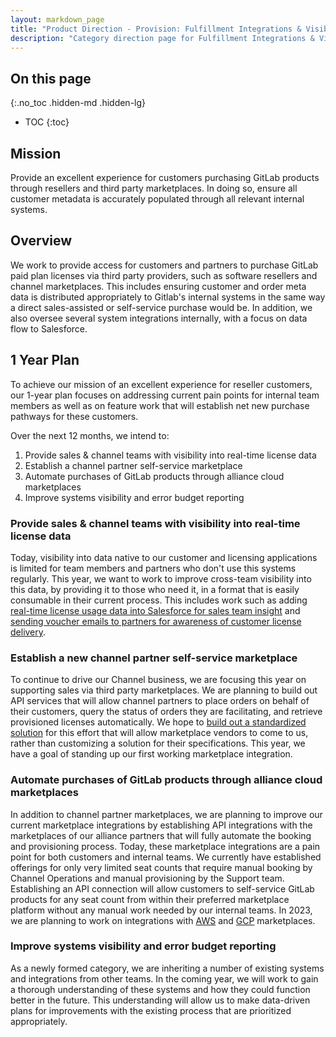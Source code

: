 ```yaml
---
layout: markdown_page
title: "Product Direction - Provision: Fulfillment Integrations & Visibility"
description: "Category direction page for Fulfillment Integrations & Visibility within group Provision."
---
```

 
## On this page
{:.no_toc .hidden-md .hidden-lg}
 
- TOC
{:toc}

<link rel="stylesheet" type="text/css" href="/stylesheets/biztech.css" />

## Mission
Provide an excellent experience for customers purchasing GitLab products through resellers and third party marketplaces. In doing so, ensure all customer metadata is accurately populated through all relevant internal systems.

## Overview
We work to provide access for customers and partners to purchase GitLab paid plan licenses via third party providers, such as software resellers and channel marketplaces. This includes ensuring customer and order meta data is distributed appropriately to Gitlab's internal systems in the same way a direct sales-assisted or self-service purchase would be. In addition, we also oversee several system integrations internally, with a focus on data flow to Salesforce.

## 1 Year Plan
To achieve our mission of an excellent experience for reseller customers, our 1-year plan focuses on addressing current pain points for internal team members as well as on feature work that will establish net new purchase pathways for these customers.

Over the next 12 months, we intend to:

1. Provide sales & channel teams with visibility into real-time license data
1. Establish a channel partner self-service marketplace
1. Automate purchases of GitLab products through alliance cloud marketplaces
2. Improve systems visibility and error budget reporting

### Provide sales & channel teams with visibility into real-time license data

Today, visibility into data native to our customer and licensing applications is limited for team members and partners who don't use this systems regularly. This year, we want to work to improve cross-team visibility into this data, by providing it to those who need it, in a format that is easily consumable in their current process. This includes work such as adding [real-time license usage data into Salesforce for sales team insight](https://gitlab.com/gitlab-org/customers-gitlab-com/-/issues/4351) and [sending voucher emails to partners for awareness of customer license delivery](https://gitlab.com/gitlab-org/customers-gitlab-com/-/issues/3372).


### Establish a new channel partner self-service marketplace

To continue to drive our Channel business, we are focusing this year on supporting sales via third party marketplaces. We are planning to build out API services that will allow channel partners to place orders on behalf of their customers, query the status of orders they are facilitating, and retrieve provisioned licenses automatically. We hope to [build out a standardized solution](https://gitlab.com/groups/gitlab-org/-/epics/8848) for this effort that will allow marketplace vendors to come to us, rather than customizing a solution for their specifications. This year, we have a goal of standing up our first working marketplace integration.

### Automate purchases of GitLab products through alliance cloud marketplaces

In addition to channel partner marketplaces, we are planning to improve our current marketplace integrations by establishing API integrations with the marketplaces of our alliance partners that will fully automate the booking and provisioning process. Today, these marketplace integrations are a pain point for both customers and internal teams. We currently have established offerings for only very limited seat counts that require manual booking by Channel Operations and manual provisioning by the Support team. Establishing an API connection will allow customers to self-service GitLab products for any seat count from within their preferred marketplace platform without any manual work needed by our internal teams. In 2023, we are planning to work on integrations with [AWS](https://gitlab.com/groups/gitlab-org/-/epics/9388) and [GCP](https://gitlab.com/groups/gitlab-org/-/epics/9389) marketplaces. 

### Improve systems visibility and error budget reporting

As a newly formed category, we are inheriting a number of existing systems and integrations from other teams. In the coming year, we will work to gain a thorough understanding of these systems and how they could function better in the future. This understanding will allow us to make data-driven plans for improvements with the existing process that are prioritized appropriately.